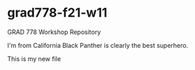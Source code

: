 # grad778-f21-w11
GRAD 778 Workshop Repository

I'm from California
Black Panther is clearly the best superhero.

This is my new file